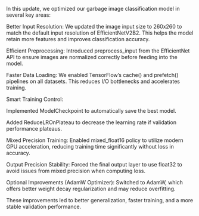 In this update, we optimized our garbage image classification model in several key areas:

Better Input Resolution:
We updated the image input size to 260x260 to match the default input resolution of EfficientNetV2B2. This helps the model retain more features and improves classification accuracy.

Efficient Preprocessing:
Introduced preprocess_input from the EfficientNet API to ensure images are normalized correctly before feeding into the model.

Faster Data Loading:
We enabled TensorFlow’s cache() and prefetch() pipelines on all datasets. This reduces I/O bottlenecks and accelerates training.

Smart Training Control:

Implemented ModelCheckpoint to automatically save the best model.

Added ReduceLROnPlateau to decrease the learning rate if validation performance plateaus.

Mixed Precision Training:
Enabled mixed_float16 policy to utilize modern GPU acceleration, reducing training time significantly without loss in accuracy.

Output Precision Stability:
Forced the final output layer to use float32 to avoid issues from mixed precision when computing loss.

Optional Improvements (AdamW Optimizer):
Switched to AdamW, which offers better weight decay regularization and may reduce overfitting.

These improvements led to better generalization, faster training, and a more stable validation performance.
